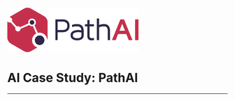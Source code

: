![PathAI](https://github.com/oigwe-frx/pathAI-case-study/blob/main/PathAI-Logo-Horizontal-RGB(2).png)
# AI Case Study: PathAI

---

